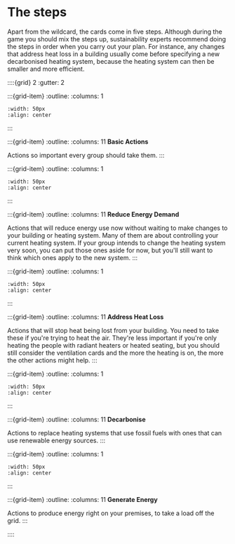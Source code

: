 # The steps

Apart from the wildcard, the cards come in five steps.  Although during the game you should mix the steps up, sustainability experts recommend doing the steps in order when you carry out your plan.  For instance, any changes that address heat loss in a building usually come before specifying a new decarbonised heating system, because the heating system can then be smaller and more efficient. 


::::{grid} 2
:gutter: 2

:::{grid-item}
:outline:
:columns: 1 
```{image} /images/card-game/step-icons/step_1.svg
:width: 50px
:align: center
```
:::

:::{grid-item}
:outline:
:columns: 11 
**Basic Actions**

Actions so important every group should take them.
:::

:::{grid-item}
:outline:
:columns: 1
```{image} /images/card-game/step-icons/step_2.svg
:width: 50px
:align: center
```
:::

:::{grid-item}
:outline:
:columns: 11 
**Reduce Energy Demand**

Actions that will reduce energy use now without waiting to make changes to your building or heating system.  Many of them are about controlling your current heating system.  If your group intends to change the heating system very soon, you can put those ones aside for now, but you'll still want to think which ones apply to the new system.
:::

:::{grid-item}
:outline:
:columns: 1 
```{image} /images/card-game/step-icons/step_3.svg
:width: 50px
:align: center
```
:::

:::{grid-item}
:outline:
:columns: 11
**Address Heat Loss**

Actions that will stop heat being lost from your building.  You need to take these if you're trying to heat the air.  They're less important if you're only heating the people with radiant heaters or heated seating, but you should still consider the ventilation cards and the more the heating is on, the more the other actions might help.
:::

:::{grid-item}
:outline:
:columns: 1 
```{image} /images/card-game/step-icons/step_4.svg
:width: 50px
:align: center
```
:::

:::{grid-item}
:outline:
:columns: 11
**Decarbonise**

Actions to replace heating systems that use fossil fuels with ones that can use renewable energy sources. 
:::

:::{grid-item}
:outline:
:columns: 1
```{image} /images/card-game/step-icons/step_5.svg
:width: 50px
:align: center
```
:::

:::{grid-item}
:outline:
:columns: 11 
**Generate Energy**

Actions to produce energy right on your premises, to take a load off the grid.
:::

::::
<!-- :TODO: find the link 
```{admonition} Where do the steps come from?

Our steps are based on the ones used by the Centre for Sustainable Energy.  

They don't have "Basic Steps", but we think these cards are important.  They are based on our experiences in community buildings, and especially on watching what users do in them.  

```

-->